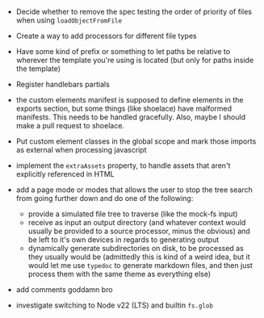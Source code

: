 - Decide whether to remove the spec testing the order of priority of files when using `loadObjectFromFile`
- Create a way to add processors for different file types
- Have some kind of prefix or something to let paths be relative to wherever the template you're using is located (but only for paths inside the template)
- Register handlebars partials
- the custom elements manifest is supposed to define elements in the exports section, but some things (like shoelace) have malformed manifests. This needs to be handled gracefully. Also, maybe I should make a pull request to shoelace.
- Put custom element classes in the global scope and mark those imports as external when processing javascript
- implement the `extraAssets` property, to handle assets that aren't explicitly referenced in HTML
- add a page mode or modes that allows the user to stop the tree search from going further down and do one of the following:

    - provide a simulated file tree to traverse (like the mock-fs input)
    - receive as input an output directory (and whatever context would usually be provided to a source processor, minus the obvious) and be left to it's own devices in regards to generating output
    - dynamically generate subdirectories on disk, to be processed as they usually would be (admittedly this is kind of a weird idea, but it would let me use `typedoc` to generate markdown files, and then just process them with the same theme as everything else)

- add comments goddamn bro
- investigate switching to Node v22 (LTS) and builtin `fs.glob`
